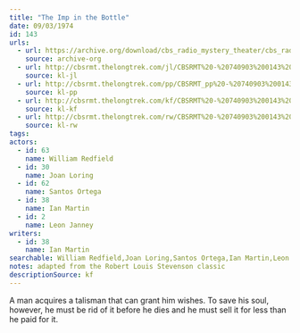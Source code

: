 ```yaml
---
title: "The Imp in the Bottle"
date: 09/03/1974
id: 143
urls: 
  - url: https://archive.org/download/cbs_radio_mystery_theater/cbs_radio_mystery_theater-0101-0150.zip/cbs_radio_mystery_theater-0101-0150%2Fcbsrmt_0143_the_imp_in_the_bottle.mp3
    source: archive-org
  - url: http://cbsrmt.thelongtrek.com/jl/CBSRMT%20-%20740903%200143%20The%20Imp%20In%20The%20Bottle_jl.mp3
    source: kl-jl
  - url: http://cbsrmt.thelongtrek.com/pp/CBSRMT_pp%20-%20740903%200143%20The%20Imp%20in%20the%20Bottle.mp3
    source: kl-pp
  - url: http://cbsrmt.thelongtrek.com/kf/CBSRMT%20-%20740903%200143%20The%20Imp%20In%20The%20Bottle_kf.mp3
    source: kl-kf
  - url: http://cbsrmt.thelongtrek.com/rw/CBSRMT%20-%20740903%200143%20128-44%20The%20Imp%20in%20the%20Bottle_rw.mp3
    source: kl-rw
tags: 
actors:  
  - id: 63
    name: William Redfield  
  - id: 30
    name: Joan Loring  
  - id: 62
    name: Santos Ortega  
  - id: 38
    name: Ian Martin  
  - id: 2
    name: Leon Janney
writers:  
  - id: 38
    name: Ian Martin
searchable: William Redfield,Joan Loring,Santos Ortega,Ian Martin,Leon Janney Ian Martin
notes: adapted from the Robert Louis Stevenson classic
descriptionSource: kf
---
```

A man acquires a talisman that can grant him wishes. To save his soul, however, he must be rid of it before he dies and he must sell it for less than he paid for it.
